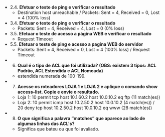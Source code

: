 * 2.4. __Efetuar o teste de ping e verificar o resultado__
    - Destination host unreachable / Packets: Sent = 4, Received = 0, Lost = 4 (100% loss)
* 3.4. __Efetuar o teste de ping e verificar o resultado__
    - Packets: Sent = 4, Received = 4, Lost = 0 (0% loss)
* 3.5. __Efetuar o teste de acesso a página WEB e verificar o resultado__
    - Request Timeout
* 5.5. __Efetuar o teste de ping e acesso a pagina WEB do servidor__
    - Packets: Sent = 4, Received = 0, Lost = 4 (100% loss) / Request Timeout
* 6. __Qual é o tipo de ACL que foi utilizada? (OBS: existem 3 tipos: ACL Padrão, ACL Estendida e ACL Nomeada)__
    - estendida numerada de 100-199.
* 7. __Acesse os roteadores LOJA 1 e LOJA 2 e aplique o comando show access-list. Copie e envie o resultado.__
    - Loja 1: 10 permit tcp host 10.1.60.2 host 10.0.10.2 eq ftp (11 match(es))
    - Loja 2: 10 permit icmp host 10.2.50.2 host 10.0.10.2 (4 match(es)) / 20 deny tcp host 10.2.50.2 host 10.0.10.2 eq www (28 match(es))
* 8. __O que significa a palavra “matches” que aparece ao lado de algumas linhas das ACL's?__
    - Significa que bateu ou que foi avaliado.
